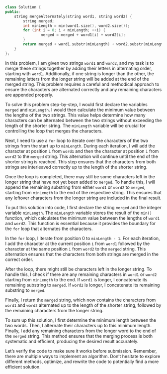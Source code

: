 ``` cpp
class Solution {
public:
    string mergeAlternately(string word1, string word2) {
        string merged;
        int minLength = min(word1.size(), word2.size());
        for (int i = 0; i < minLength; ++i) {
                merged = merged + word1[i] + word2[i];
        }
        return merged + word1.substr(minLength) + word2.substr(minLength);
    }
};
```
In this problem, I am given two strings `word1` and `word2`, and my task is to merge these strings together by adding their letters in alternating order, starting with `word1`. Additionally, if one string is longer than the other, the remaining letters from the longer string will be added at the end of the merged string. This problem requires a careful and methodical approach to ensure the characters are alternated correctly and any remaining characters are appended properly.

To solve this problem step-by-step, I would first declare the variables `merged` and `minLength`. I would then calculate the minimum value between the lengths of the two strings. This value helps determine how many characters can be alternated between the two strings without exceeding the length of the shorter string. The `minLength` variable will be crucial for controlling the loop that merges the characters.

Next, I need to use a `for` loop to iterate over the characters of the two strings from the start up to `minLength`. During each iteration, I will add the character at position `i` from `word1` and then the character at position `i` from `word2` to the `merged` string. This alternation will continue until the end of the shorter string is reached. This step ensures that the characters from both strings are interleaved correctly up to the length of the shorter string.

Once the loop is completed, there may still be some characters left in the longer string that have not yet been added to `merged`. To handle this, I will append the remaining substring from either `word1` or `word2` to `merged`, starting from `minLength` to the end of the respective string. This ensures that any leftover characters from the longer string are included in the final result.

To put this solution into code, I first declare the string `merged` and the integer variable `minLength`. The `minLength` variable stores the result of the `min()` function, which calculates the minimum value between the lengths of `word1` and `word2`. This function is essential because it provides the boundary for the `for` loop that alternates the characters.

In the `for` loop, I iterate from position 0 to `minLength - 1`. For each iteration, I add the character at the current position `i` from `word1` followed by the character at the same position `i` from `word2` to the `merged` string. This alternation ensures that the characters from both strings are merged in the correct order.

After the loop, there might still be characters left in the longer string. To handle this, I check if there are any remaining characters in `word1` or `word2` starting from `minLength` to the end. If `word1` is longer, I concatenate its remaining substring to `merged`. If `word2` is longer, I concatenate its remaining substring to `merged`.

Finally, I return the `merged` string, which now contains the characters from `word1` and `word2` alternated up to the length of the shorter string, followed by the remaining characters from the longer string.

To sum up this solution, I first determine the minimum length between the two words. Then, I alternate their characters up to this minimum length. Finally, I add any remaining characters from the longer word to the end of the `merged` string. This method ensures that the merging process is both systematic and efficient, producing the desired result accurately.

Let’s verify the code to make sure it works before submission. Remember, there are multiple ways to implement an algorithm. Don’t hesitate to explore different methods, optimize, and rewrite the code to potentially find a more efficient solution.

